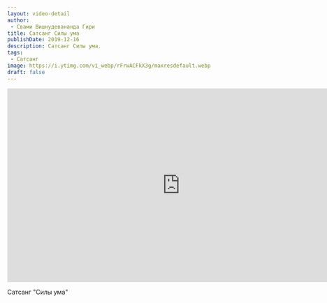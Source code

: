 ```yaml
---
layout: video-detail
author:
 - Свами Вишнудевананда Гири
title: Сатсанг Силы ума
publishDate: 2019-12-16
description: Сатсанг Силы ума. 
tags: 
 - Сатсанг
image: https://i.ytimg.com/vi_webp/rFrwACFkX3g/maxresdefault.webp
draft: false
---
```


<iframe width="790" height="444" src="https://www.youtube.com/embed/rFrwACFkX3g" frameborder="0" allowfullscreen=""></iframe> 

  Сатсанг "Силы ума"

  

 